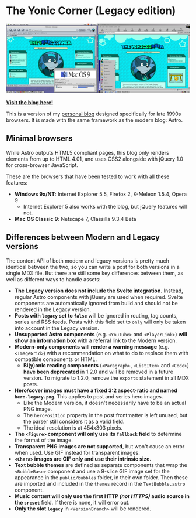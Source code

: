 # The Yonic Corner (Legacy edition)

![The Yonic Corner on IE 5.5 for Windows 98 and Netscape 7 for Mac OS 9](src/assets/readme-card.png)

[**Visit the blog here!**](http://yonicdev.github.io/yonic-corner-legacy/)

This is a version of my [personal blog](https://github.com/YonicDev/yonic-corner-astro) designed specifically for late 1990s browsers. It is made with the same framework as the modern blog: Astro.

## Minimal browsers

While Astro outputs HTML5 compliant pages, this blog only renders elements from up to HTML 4.01, and uses CSS2 alongside with jQuery 1.0 for cross-browser JavaScript.

These are the browsers that have been tested to work with all these features:

* **Windows 9x/NT**: Internet Explorer 5.5, Firefox 2, K-Meleon 1.5.4, Opera 9
  * Internet Explorer 5 also works with the blog, but jQuery features will not.
* **Mac OS Classic 9**: Netscape 7, Classilla 9.3.4 Beta

## Differences between Modern and Legacy versions

The content API of both modern and legacy versions is pretty much identical between the two, so you can write a post for both versions in a single MDX file. But there are still some key differences between them, as well as different ways to handle assets:

* **The Legacy version does not include the Svelte integration.** Instead, regular Astro components with jQuery are used when required. Svelte components are automatically ignored from build and should not be rendered in the Legacy version.
* **Posts with `legacy` set to `false`** will be ignored in routing, tag counts, series and RSS feeds. Posts with this field set to `only` will only be taken into account in the Legacy version.
* **Unsupported Astro components** (e.g. `<YouTube>` and `<PlayerLink>`) **will show an information box** with a referral link to the Modern version.
* **Modern-only components will render a warning message** (e.g. `<ImageGrid>`) with a recommendation on what to do to replace them with compatible components or HTML.
  * **Bi(y)onic reading components** (`<Paragraph>`, `<ListItem>` and `<Code>`) **have been deprecated** in 1.2.0 and will be removed in a future version. To migrate to 1.2.0, remove the `exports` statement in all MDX posts.
* **Hero/cover images must have a fixed 3:2 aspect-ratio and named `hero-legacy.png`**. This applies to post and series hero images.
  * Like the Modern version, it doesn't necessarily have to be an actual PNG image.
  * The `heroPosition` property in the post frontmatter is left unused, but the parser still considers it as a valid field.
  * The ideal resolution is at 454x303 pixels.
* **The `<Figure>` component will only use its `fallback` field** to determine the format of the image.
* **Transparent PNG images are not supported**, but won't cause an error when used. Use GIF instead for transparent images.
* **`<Chara>` images are GIF only and use their intrinsic size.**
* **Text bubble themes** are defined as separate components that wrap the `<BubbleBase>` component and use a 9-slice GIF image set for the appearance in the `public/bubbles` folder, in their own folder. Then these are imported and included in the `themes` record in the `TextBubble.astro` component.
* **Music content will only use the first HTTP *(not HTTPS)* audio source in the `srcset`** field. If there is none, it will error out.
* **Only the slot `legacy`** in `<VersionBranch>` will be rendered.